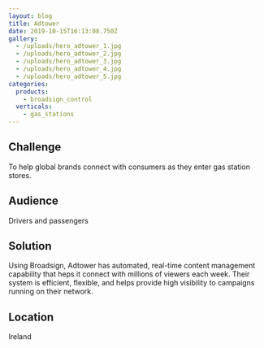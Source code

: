 ```yaml
---
layout: blog
title: Adtower
date: 2019-10-15T16:13:08.750Z
gallery:
  - /uploads/hero_adtower_1.jpg
  - /uploads/hero_adtower_2.jpg
  - /uploads/hero_adtower_3.jpg
  - /uploads/hero_adtower_4.jpg
  - /uploads/hero_adtower_5.jpg
categories:
  products:
    - broadsign_control
  verticals:
    - gas_stations
---
```


## Challenge

To help global brands connect with consumers as they enter gas station stores.

## Audience

Drivers and passengers

## Solution

Using Broadsign, Adtower has automated, real-time content management capability that heps it connect with millions of viewers each week. Their system is efficient, flexible, and helps provide high visibility to campaigns running on their network.

## Location

Ireland
